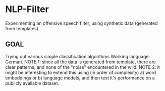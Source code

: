 # NLP-Filter

Experimenting an offensive speech filter, using synthetic data (generated from templates)

## GOAL
Trying out various simple classification algorithms
Working language: German.
NOTE 1: since all the data is generated from template, there are clear patterns, and none of the "noise" encountered in the wild.
NOTE 2: it might be interesting to extend this using (in order of complexity) a) word embeddings or b) language models, and then test it's performance on a publicly available dataset. 

